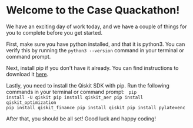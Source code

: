 <h1> Welcome to the Case Quackathon!</h1>
We have an exciting day of work today, and we have a couple of things for you to complete before you get started.

First, make sure you have python installed, and that it is python3. You can verify this by running the <code>python3 --version</code> command in your terminal or command prompt.

Next, install pip if you don't have it already. You can find instructions to download it <a href =https://pip.pypa.io/en/stable/installation/>here</a>.

Lastly, you need to install the Qiskit SDK with pip. Run the following commands in your terminal or command prompt:
<code>
  pip install -U qiskit
  pip install qiskit_aer
  pip install qiskit_optimization
  pip install qiskit_finance
  pip install qiskit
  pip install pylatexenc
</code>

After that, you should be all set! Good luck and happy coding!
